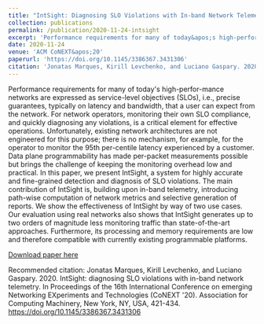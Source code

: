 ```yaml
---
title: "IntSight: Diagnosing SLO Violations with In-band Network Telemetry"
collection: publications
permalink: /publication/2020-11-24-intsight
excerpt: 'Performance requirements for many of today&apos;s high-perfor-mance networks are expressed as service-level objectives (SLOs), i.e., precise guarantees, typically on latency and bandwidth, that a user can expect from the network. For network operators, monitoring their own SLO compliance, and quickly diagnosing any violations, is a critical element for effective operations. Unfortunately, existing network architectures are not engineered for this purpose; there is no mechanism, for example, for the operator to monitor the 95th per-centile latency experienced by a customer. Data plane programmability has made per-packet measurements possible but brings the challenge of keeping the monitoring overhead low and practical. In this paper, we present IntSight, a system for highly accurate and fine-grained detection and diagnosis of SLO violations. The main contribution of IntSight is, building upon in-band telemetry, introducing path-wise computation of network metrics and selective generation of reports. We show the effectiveness of IntSight by way of two use cases. Our evaluation using real networks also shows that IntSight generates up to two orders of magnitude less monitoring traffic than state-of-the-art approaches. Furthermore, its processing and memory requirements are low and therefore compatible with currently existing programmable platforms.'
date: 2020-11-24
venue: 'ACM CoNEXT&apos;20'
paperurl: 'https://doi.org/10.1145/3386367.3431306'
citation: 'Jonatas Marques, Kirill Levchenko, and Luciano Gaspary. 2020. IntSight: diagnosing SLO violations with in-band network telemetry. In Proceedings of the 16th International Conference on emerging Networking EXperiments and Technologies (CoNEXT &apos;20). Association for Computing Machinery, New York, NY, USA, 421-434. https://doi.org/10.1145/3386367.3431306'
---
```

Performance requirements for many of today&apos;s high-perfor-mance networks are expressed as service-level objectives (SLOs), i.e., precise guarantees, typically on latency and bandwidth, that a user can expect from the network. For network operators, monitoring their own SLO compliance, and quickly diagnosing any violations, is a critical element for effective operations. Unfortunately, existing network architectures are not engineered for this purpose; there is no mechanism, for example, for the operator to monitor the 95th per-centile latency experienced by a customer. Data plane programmability has made per-packet measurements possible but brings the challenge of keeping the monitoring overhead low and practical. In this paper, we present IntSight, a system for highly accurate and fine-grained detection and diagnosis of SLO violations. The main contribution of IntSight is, building upon in-band telemetry, introducing path-wise computation of network metrics and selective generation of reports. We show the effectiveness of IntSight by way of two use cases. Our evaluation using real networks also shows that IntSight generates up to two orders of magnitude less monitoring traffic than state-of-the-art approaches. Furthermore, its processing and memory requirements are low and therefore compatible with currently existing programmable platforms.

[Download paper here](https://doi.org/10.1145/3386367.3431306)

Recommended citation: Jonatas Marques, Kirill Levchenko, and Luciano Gaspary. 2020. IntSight: diagnosing SLO violations with in-band network telemetry. In Proceedings of the 16th International Conference on emerging Networking EXperiments and Technologies (CoNEXT '20). Association for Computing Machinery, New York, NY, USA, 421-434. https://doi.org/10.1145/3386367.3431306